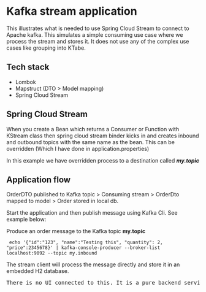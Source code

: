 # Kafka stream application

This illustrates what is needed to use Spring Cloud Stream to connect to Apache kafka. This simulates a simple consuming
use case where we process the stream and stores it. It does not use any of the complex use cases like grouping into
KTabe.

## Tech stack

* Lombok
* Mapstruct (DTO > Model mapping)
* Spring Cloud Stream

## Spring Cloud Stream

When you create a Bean which returns a Consumer or Function with KStream class then spring cloud stream binder kicks in
and creates inbound and outbound topics with the same name as the bean. This can be overridden (Which I have done in
application.properties)

In this example we have overridden process to a destination called ***my.topic***

## Application flow

OrderDTO published to Kafka topic > Consuming stream > OrderDto mapped to model > Order stored in local db.

Start the application and then publish message using Kafka Cli. See example below:

Produce an order message to the Kafka topic **my.topic**

``` echo '{"id":"123", "name":"Testing this", "quantity": 2, "price":2345678}' | kafka-console-producer --broker-list localhost:9092 --topic my.inbound```

The stream client will process the message directly and store it in an embedded H2 database.

<pre>
There is no UI connected to this. It is a pure backend service.
</pre>
